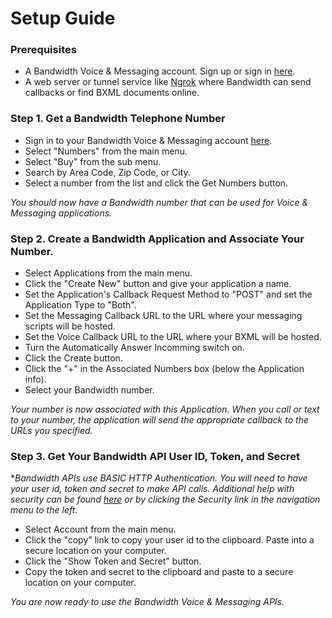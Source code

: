 # Setup Guide
### Prerequisites

* A Bandwidth Voice & Messaging account.  Sign up or sign in [here](https://app.bandwidth.com).
* A web server or tunnel service like [Ngrok](https://ngrok.com) where Bandwidth can send callbacks or find BXML documents online.

### Step 1. Get a Bandwidth Telephone Number 

* Sign in to your Bandwidth Voice & Messaging account [here](https://app.bandwidth.com).
* Select "Numbers" from the main menu.
* Select "Buy" from the sub menu.
* Search by Area Code, Zip Code, or City.
* Select a number from the list and click the Get Numbers button.

*_You should now have a Bandwidth number that can be used for Voice & Messaging applications._*

### Step 2. Create a Bandwidth Application and Associate Your Number.

* Select Applications from the main menu.
* Click the "Create New" button and give your application a name.
* Set the Application's Callback Request Method to "POST" and set the Application Type to "Both".
* Set the Messaging Callback URL to the URL where your messaging scripts will be hosted.
* Set the Voice Callback URL to the URL where your BXML will be hosted.
* Turn the Automatically Answer Incomming switch on.
* Click the Create button.
* Click the "+" in the Associated Numbers box (below the Application info).
* Select your Bandwidth number.  

*_Your number is now associated with this Application.  When you call or text to your number, the application will send the appropriate callback to the URLs you specified._*

### Step 3. Get Your Bandwidth API User ID, Token, and Secret

*_Bandwidth APIs use BASIC HTTP Authentication.  You will need to have your user id, token and secret to make API calls.  Additional help with security can be found [here](https://dev.bandwidth.com/security.html) or by clicking the Security link in the navigation menu to the left._

* Select Account from the main menu.
* Click the "copy" link to copy your user id to the clipboard.  Paste into a secure location on your computer.
* Click the "Show Token and Secret" button.
* Copy the token and secret to the clipboard and paste to a secure location on your computer.

*_You are now ready to use the Bandwidth Voice & Messaging APIs._*

